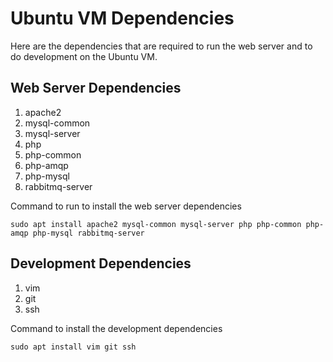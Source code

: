 # Ubuntu VM Dependencies
Here are the dependencies that are required to run the web server and to do development on the Ubuntu VM.

## Web Server Dependencies
1. apache2
2. mysql-common
3. mysql-server
4. php
5. php-common
6. php-amqp
7. php-mysql
8. rabbitmq-server

Command to run to install the web server dependencies
```
sudo apt install apache2 mysql-common mysql-server php php-common php-amqp php-mysql rabbitmq-server
```

## Development Dependencies
1. vim
2. git
3. ssh

Command to install the development dependencies
```
sudo apt install vim git ssh
```